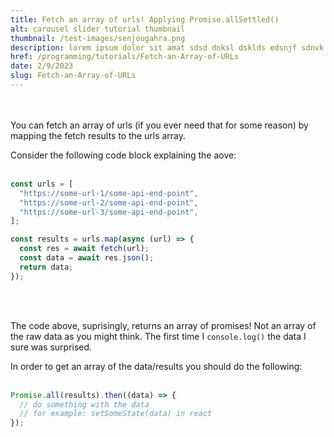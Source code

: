 ```yaml
---
title: Fetch an array of urls! Applying Promise.allSettled()
alt: carousel slider tutorial thumbnail
thumbnail: /test-images/senjougahra.png
description: lorem ipsum dolor sit amat sdsd dnksl dsklds edsnjf sdnvk ernj vernvje reev
href: /programming/tutorials/Fetch-an-Array-of-URLs
date: 2/9/2023
slug: Fetch-an-Array-of-URLs
---
```


<br><br>
You can fetch an array of urls (if you ever need that for some reason) by mapping the fetch results to the urls array.

Consider the following code block explaining the aove:
<br><br>

```javascript
const urls = [
  "https://some-url-1/some-api-end-point",
  "https://some-url-2/some-api-end-point",
  "https://some-url-3/some-api-end-point",
];

const results = urls.map(async (url) => {
  const res = await fetch(url);
  const data = await res.json();
  return data;
});
```

<br><br>

The code above, suprisingly, returns an array of promises! Not an array of the raw data as you might think. The first time I `console.log()` the data I sure was surprised.

In order to get an array of the data/results you should do the following:
<br><br>

```javascript
Promise.all(results).then((data) => {
  // do something with the data
  // for example: setSomeState(data) in react
});
```
